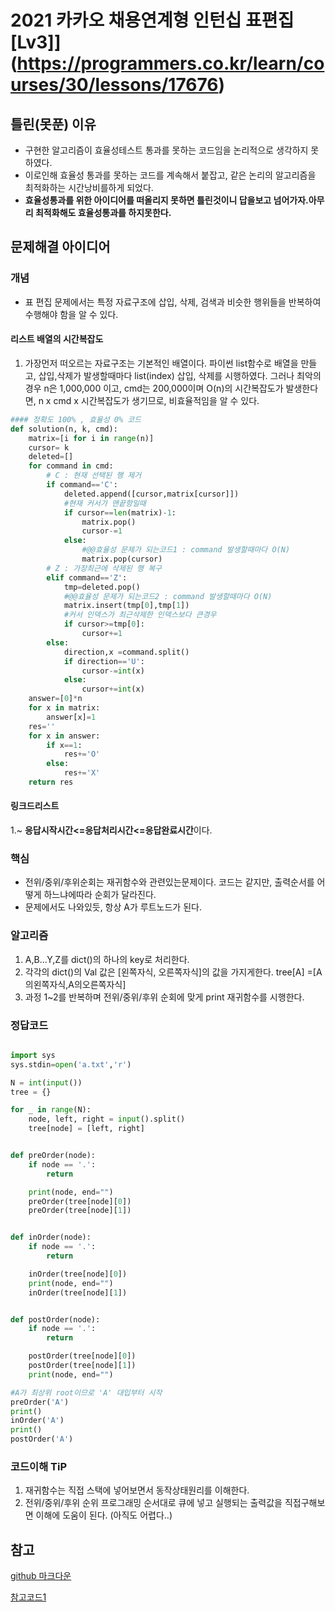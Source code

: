 # 2021 카카오 채용연계형 인턴십 표편집[Lv3]](https://programmers.co.kr/learn/courses/30/lessons/17676)


## 틀린(못푼) 이유 
* 구현한 알고리즘이 효율성테스트 통과를 못하는 코드임을 논리적으로 생각하지 못하였다. 
* 이로인해 효율성 통과를 못하는 코드를 계속해서 붙잡고, 같은 논리의 알고리즘을 최적화하는 시간낭비를하게 되었다.
* **효율성통과를 위한 아이디어를 떠올리지 못하면 틀린것이니 답을보고 넘어가자.아무리 최적화해도 효율성통과를 하지못한다.**

## 문제해결 아이디어

### 개념
* 표 편집 문제에서는 특정 자료구조에 삽입, 삭제, 검색과 비슷한 행위들을 반복하여 수행해야 함을 알 수 있다.

#### 리스트 배열의 시간복잡도
1. 가장먼저 떠오르는 자료구조는 기본적인 배열이다. 파이썬 list함수로 배열을 만들고, 삽입,삭제가 발생할때마다 list(index) 삽입, 삭제를 시행하였다. 그러나 최악의경우 n은 1,000,000 이고, cmd는  200,000이며 O(n)의 시간복잡도가 발생한다면, n x cmd x 시간복잡도가 생기므로, 비효율적임을 알 수 있다. 
```python
#### 정확도 100% , 효율성 0% 코드
def solution(n, k, cmd):
    matrix=[i for i in range(n)]
    cursor= k
    deleted=[]
    for command in cmd:
        # C : 현재 선택된 행 제거
        if command=='C':
            deleted.append([cursor,matrix[cursor]])
            #현재 커서가 맨끝항일때
            if cursor==len(matrix)-1:
                matrix.pop()
                cursor-=1
            else:
                #@@효율성 문제가 되는코드1 : command 발생할때마다 O(N)
                matrix.pop(cursor)
        # Z : 가장최근에 삭제된 행 복구
        elif command=='Z':
            tmp=deleted.pop()
            #@@효율성 문제가 되는코드2 : command 발생할때마다 O(N)
            matrix.insert(tmp[0],tmp[1])
            #커서 인덱스가 최근삭제한 인덱스보다 큰경우 
            if cursor>=tmp[0]:
                cursor+=1
        else:
            direction,x =command.split()
            if direction=='U':
                cursor-=int(x)
            else:
                cursor+=int(x)                    
    answer=[0]*n
    for x in matrix:
        answer[x]=1
    res=''
    for x in answer:
        if x==1:
            res+='O'
        else:
            res+='X'  
    return res
```

#### 링크드리스트 
1.~ **응답시작시간<=응답처리시간<=응답완료시간**이다.






### 핵심
* 전위/중위/후위순회는 재귀함수와 관련있는문제이다. 코드는 같지만, 출력순서를 어떻게 하느냐에따라 순회가 달라진다.
* 문제에서도 나와있듯, 항상 A가 루트노드가 된다.



### 알고리즘
 1. A,B...Y,Z를 dict()의 하나의 key로 처리한다. 
 2. 각각의 dict()의 Val 값은 [왼쪽자식, 오른쪽자식]의 값을 가지게한다. tree[A] =[A의왼쪽자식,A의오른쪽자식]
 3. 과정 1~2를 반복하며 전위/중위/후위 순회에 맞게 print 재귀함수를 시행한다. 


### 정답코드 

```python

import sys
sys.stdin=open('a.txt','r')

N = int(input())
tree = {}

for _ in range(N):
    node, left, right = input().split()
    tree[node] = [left, right]


def preOrder(node):
    if node == '.':
        return

    print(node, end="")
    preOrder(tree[node][0])
    preOrder(tree[node][1])


def inOrder(node):
    if node == '.':
        return

    inOrder(tree[node][0])
    print(node, end="")
    inOrder(tree[node][1])


def postOrder(node):
    if node == '.':
        return

    postOrder(tree[node][0])
    postOrder(tree[node][1])
    print(node, end="")

#A가 최상위 root이므로 'A' 대입부터 시작
preOrder('A')
print()
inOrder('A')
print()
postOrder('A')

```

### 코드이해 TiP 
 1. 재귀함수는 직접 스택에 넣어보면서 동작상태원리를 이해한다.
 2.  전위/중위/후위 순위 프로그래밍 순서대로 큐에 넣고 실행되는 출력값을 직접구해보면 이해에 도움이 된다. (아직도 어렵다..)



## 참고

[github 마크다운](https://ffoorreeuunn.tistory.com/226)

[참고코드1](https://kjhoon0330.tistory.com/entry/%ED%94%84%EB%A1%9C%EA%B7%B8%EB%9E%98%EB%A8%B8%EC%8A%A4-%ED%91%9C-%ED%8E%B8%EC%A7%91-Python)


